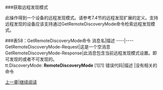 ###获取远程发现模式

此操作得到一个设备的远程发现模式。请参考7.4节的远程发现扩展的定义。支持远程发现的设备应该支持通过GetRemoteDiscoveryMode命令检索远程发现模式。

###表58：GetRemoteDiscoveryMode命令
消息名|描述
----|----
GetRemoteDiscoveryMode-Request|这是一个空消息
GetRemoteDiscoveryMode-Response|此消息包含当前远程发现模式设置。即可发现的或者不可发现的。<br />tt:DiscoveryMode: **RemoteDiscoveryMode** [1][1]
错误代码|描述
 |没有相关的命令



[上一章](08.03.19.md)|[继续阅读](08.03.21.md)
 


